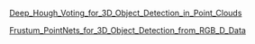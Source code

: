 [Deep_Hough_Voting_for_3D_Object_Detection_in_Point_Clouds](Deep_Hough_Voting_for_3D_Object_Detection_in_Point_Clouds.pdf)

[Frustum_PointNets_for_3D_Object_Detection_from_RGB_D_Data](Frustum_PointNets_for_3D_Object_Detection_from_RGB_D_Data)